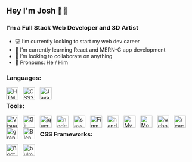 ## Hey I'm Josh 👨‍💻

### I'm a Full Stack Web Developer and 3D Artist

- 💻 I’m currently looking to start my web dev career
- 🌱 I’m currently learning React and MERN-G app development
- 👯 I’m looking to collaborate on anything
- 👨 Pronouns: He / Him


### Languages:

<img align="left" alt="HTML5" width="32px" src="https://cdn.jsdelivr.net/gh/devicons/devicon/icons/html5/html5-original.svg" style="padding-right:10px;" />

<img align="left" alt="CSS3" width="32px" src="https://cdn.jsdelivr.net/gh/devicons/devicon/icons/css3/css3-original.svg" style="padding-right:10px;" />

<img align="left" alt="JavaScript" width="32px" src="https://cdn.jsdelivr.net/gh/devicons/devicon/icons/javascript/javascript-original.svg" style="padding-right:10px;" />
<br>

### Tools:

<img align="left" alt="Visual Studio Code" width="32px" src="https://cdn.jsdelivr.net/gh/devicons/devicon/icons/vscode/vscode-original.svg" style="padding-right:10px;" />
<img align="left" alt="Git" width="32px" src="https://cdn.jsdelivr.net/gh/devicons/devicon/icons/git/git-original.svg" style="padding-right:10px;"/>
<img align="left" alt="jquery" width="32px" src="https://cdn.jsdelivr.net/gh/devicons/devicon/icons/jquery/jquery-plain.svg" style="padding-right:10px;"/>
<img align="left" alt="nodejs" width="32px" src="https://cdn.jsdelivr.net/gh/devicons/devicon/icons/nodejs/nodejs-original.svg" style="padding-right:10px;" />
<img align="left" alt="sass" width="32px" src="https://cdn.jsdelivr.net/gh/devicons/devicon/icons/sass/sass-original.svg" style="padding-right:10px;"/>
<img align="left" alt="Figma" width="32px" src="https://cdn.jsdelivr.net/gh/devicons/devicon/icons/express/express-original.svg" style="padding-right:10px;"/>
<img align="left" alt="handlebars" width="32px" src="https://cdn.jsdelivr.net/gh/devicons/devicon/icons/handlebars/handlebars-original.svg"  style="padding-right:10px;" />
<img align="left" alt="MySQL" width="32px" src="https://cdn.jsdelivr.net/gh/devicons/devicon/icons/mysql/mysql-plain.svg" style="padding-right:10px;"/>
<img align="left" alt="Mongo" width="32px" src="https://cdn.jsdelivr.net/gh/devicons/devicon/icons/mongodb/mongodb-plain.svg" style="padding-right:10px;" />
<img align="left" alt="webpack" width="32px" src="https://cdn.jsdelivr.net/gh/devicons/devicon/icons/webpack/webpack-plain.svg" style="padding-right:10px;" />
<img align="left" alt="react" width="32px" src="https://cdn.jsdelivr.net/gh/devicons/devicon/icons/react/react-original.svg" style="padding-right:10px;" />
<img align="left" alt="graphql" width="32px" src="https://cdn.jsdelivr.net/gh/devicons/devicon/icons/graphql/graphql-plain.svg" style="padding-right:10px;" />
<img align="left" alt="Blender" width="32px"  src="https://cdn.jsdelivr.net/gh/devicons/devicon/icons/blender/blender-original.svg" style="padding-right:10px;"/>
<br>

### CSS Frameworks:

<img align="left" alt="Bootstrap" width="32px" src="https://cdn.jsdelivr.net/gh/devicons/devicon/icons/bootstrap/bootstrap-plain.svg" style="padding-right:10px;"/>
<img align="left" alt="bulma" width="32px" src="https://cdn.jsdelivr.net/gh/devicons/devicon/icons/bulma/bulma-plain.svg" style="padding-right:10px;"/>

<!-- ### Stats -->


<!-- [![Top Langs](https://github-readme-stats.vercel.app/api/top-langs/?username=Tooboi&layout=compact&theme=tokyonight&hide_border=true)](https://github.com/anuraghazra/github-readme-stats) -->

<!-- <img align="left" alt="Stats" src="https://github-readme-stats.vercel.app/api?username=Tooboi&show_icons=true&hide_border=true&theme=tokyonight" /> -->
